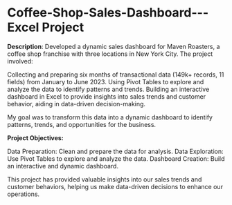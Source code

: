 # Coffee-Shop-Sales-Dashboard---Excel Project

**Description**: Developed a dynamic sales dashboard for Maven Roasters, a coffee shop franchise with three locations in New York City. The project involved:

Collecting and preparing six months of transactional data (149k+ records, 11 fields) from January to June 2023.
Using Pivot Tables to explore and analyze the data to identify patterns and trends.
Building an interactive dashboard in Excel to provide insights into sales trends and customer behavior, aiding in data-driven decision-making.  

My goal was to transform this data into a dynamic dashboard to identify patterns, trends, and opportunities for the business.

**Project Objectives:**

Data Preparation: Clean and prepare the data for analysis.
Data Exploration: Use Pivot Tables to explore and analyze the data.
Dashboard Creation: Build an interactive and dynamic dashboard.

This project has provided valuable insights into our sales trends and customer behaviors, helping us make data-driven decisions to enhance our operations.

